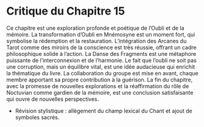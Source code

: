 # Critique du Chapitre 15

Ce chapitre est une exploration profonde et poétique de l’Oubli et de la mémoire. La transformation d’Oubli en Mnémosyne est un moment fort, qui symbolise la rédemption et la restauration. L’intégration des Arcanes du Tarot comme des miroirs de la conscience est très réussie, offrant un cadre philosophique solide à l’action.
La Danse des Fragments est une métaphore puissante de l’interconnexion et de l’harmonie. Le fait que l’oubli ne soit pas une corruption, mais un équilibre vital, est une idée audacieuse qui enrichit la thématique du livre. La collaboration du groupe est mise en avant, chaque membre apportant sa propre contribution à la guérison.
La fin du chapitre, avec la promesse de nouvelles explorations et la réaffirmation du rôle de Noctuvian comme gardien de la mémoire, est une conclusion satisfaisante qui ouvre de nouvelles perspectives.
- Révision stylistique : allègement du champ lexical du Chant et ajout de symboles sacrés.
